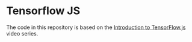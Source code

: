 # Tensorflow JS

The code in this repository is based on the
[Introduction to TensorFlow.js](https://www.youtube.com/watch?v=Qt3ZABW5lD0)
video series.
